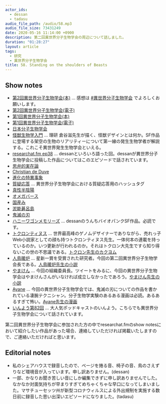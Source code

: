 ```yaml
---
actor_ids:
  - dessan
  - tadasu
audio_file_path: /audio/58.mp3
audio_file_size: 73431249
date: 2020-05-16 11:14:00 +0900
description: 第二回異世界分子生物学会の周辺について話しました。
duration: "01:28:27"
layout: article
tags:
  - 研究
  - 異世界分子生物学会
title: 58. Standing on the shoulders of Beasts
---
```


## Show notes
- [第2回異世界分子生物学会(本)](https://booth.pm/ja/items/1759673) ... 感想は [#異世界分子生物学会](https://twitter.com/hashtag/%E7%95%B0%E4%B8%96%E7%95%8C%E5%88%86%E5%AD%90%E7%94%9F%E7%89%A9%E5%AD%A6%E4%BC%9A) でよろしくお願いします。
- [第2回異世界分子生物学会(電子)](https://booth.pm/ja/items/1865232)
- [第1回異世界分子生物学会(本)](https://booth.pm/ja/items/1359037)
- [第1回異世界分子生物学会(電子)](https://booth.pm/ja/items/1411255)
- [日本分子生物学会](https://www.mbsj.jp/)
- [怪獣生物学入門](https://www.amazon.co.jp/dp/4797680431/?tag=researchatf04-22) ... 理研 倉谷滋先生が描く、怪獣デザインとは何か。SF作品に登場する架空の生物のリアリティーについて第一線の発生生物学者が解説する。これこそ異世界発生生物学会といえる。
- [researchat.fm ep38](https://researchat.fm/episode/38) ... dessanといろいろ語った回。dessanが異世界分子生物学会に投稿した作品についてはこのエピソードで話されています。
- [思弁的実在論](https://ja.wikipedia.org/wiki/%E6%80%9D%E5%BC%81%E7%9A%84%E5%AE%9F%E5%9C%A8%E8%AB%96)
- [Christian de Duve](https://en.wikipedia.org/wiki/Christian_de_Duve)
- [進化の特異事象](https://www.amazon.co.jp/dp/4903532054?tag=researchatf04-22)
- [質疑応答](https://twitter.com/hashtag/%E7%AC%AC%E4%BA%8C%E5%9B%9E%E7%95%B0%E4%B8%96%E7%95%8C%E5%88%86%E7%94%9F_%E8%B3%AA%E7%96%91%E5%BF%9C%E7%AD%94) ... 異世界分子生物学会における質疑応答用のハッシュタグ
- [真性半陰陽](https://kotobank.jp/word/%E7%9C%9F%E6%80%A7%E5%8D%8A%E9%99%B0%E9%99%BD-792419)
- [オメガバース](https://dic.pixiv.net/a/%E3%82%AA%E3%83%A1%E3%82%AC%E3%83%90%E3%83%BC%E3%82%B9)
- [国産み](https://ja.wikipedia.org/wiki/%E5%9B%BD%E7%94%A3%E3%81%BF)
- [淤能碁呂島](https://ja.wikipedia.org/wiki/%E3%82%AA%E3%83%8E%E3%82%B4%E3%83%AD%E5%B3%B6)
- [鬼滅の刃](https://www.amazon.co.jp/gp/product/B074CFMPQJ?tag=researchatf04-22)
- [ハニーワゴンメモリーズ](https://kakuyomu.jp/works/1177354054890481265) ... dessanのうんちバイオパンクSF作品。必読です。
- [トクロンティヌス](https://twitter.com/tokurontinus) ...  世界最高峰のゲノムデザイナーでありながら、売れっ子Web小説家としての顔も持つトクロンティヌス先生。一体何本の連載を持っているのか。いつ更新が行われるのか。それはトクロン大先生ですら知り得ないこの世の不思議である。[トクロン先生のカクヨム](https://kakuyomu.jp/users/tokurontinus/works)
- [人鳥暖炉](https://twitter.com/Penguin_danro) ... 星新一賞を受賞された研究者。今回の第二回異世界分子生物学会長である。[人鳥暖炉先生の小説](https://estar.jp/novels?keyword=%E4%BA%BA%E9%B3%A5%E6%9A%96%E7%82%89)
- [やまけん](https://twitter.com/yamaken37) ... 今回の組織委員長。ツイートをみるに、今回の異世界分子生物学会はやまけんさんがいなければ成立しなかったであろう。[やまけん先生の小説](http://mypage.syosetu.com/965309/)
- [Ayane](https://twitter.com/yuruyuru777) ... 今回の異世界分子生物学会では、鬼滅の刃についての作品を書かれている凄腕テクニシャン。分子生物学実験のあるある漫画は必読。あるあるすぎて怖い。[Ayane先生の漫画](https://ayane999.booth.pm/)
- [いんよう第82回](https://inntoyoh.blogspot.com/2020/03/82.html) ... 大人気ポッドキャストのいんよう。こちらでも異世界分子生物学会について話されています。

第二回異世界分子生物学会に参加された方の中でresearchat.fmのshow notesにおいて紹介したい作品があった場合、連絡していただければ掲載いたしますので、ご連絡いただければと思います。

## Editorial notes
- 私のシェアハウスで録音したので、ページを捲る音、椅子の音、鳥のさえずりなど環境音が入っています。申し訳ありません。(dessan)
- 一部、かなりお聞き苦しい音にしか編集できずに申し訳ありませんでした。なかなか対面気持ちが早まりすぎてめちゃくちゃな早口になってしまいました。マサチューセッツ州が新型コロナウィルスによる外出規制を実施する数日前に録音した思い出深いエピソードになりました。(tadasu)
